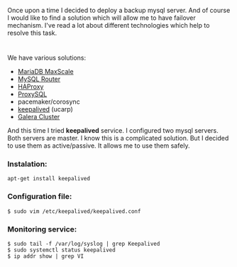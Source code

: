 Once upon a time I decided to deploy a backup mysql server. And of course I would like to find a solution which will allow me to have failover mechanism. I've read a lot about different technologies which help to resolve this task.
#
We have various solutions:
* [MariaDB MaxScale](https://mariadb.com/kb/en/mariadb-maxscale-24-mariadb-maxscale-installation-guide/)
* [MySQL Router](https://dev.mysql.com/doc/mysql-router/8.0/en/mysql-router-general.html)
* [HAProxy](http://www.haproxy.org/)
* [ProxySQL](https://github.com/sysown/proxysql/)
* pacemaker/corosync
* [keepalived](https://www.keepalived.org/) (ucarp)
* [Galera Cluster](https://galeracluster.com/resources/)

And this time I tried **keepalived** service.
I configured two mysql servers. Both servers are master. I know this is a complicated solution. But I decided to use them as active/passive. It allows me to use them safely.
### Instalation:
```
apt-get install keepalived
```
### Configuration file:
```
$ sudo vim /etc/keepalived/keepalived.conf
```
### Monitoring service:
```
$ sudo tail -f /var/log/syslog | grep Keepalived
$ sudo systemctl status keepalived
$ ip addr show | grep VI
```

